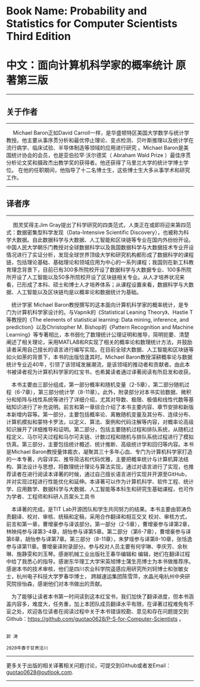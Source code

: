 # Book Name: Probability and Statistics for Computer Scientists  Third Edition
# 中文：面向计算机科学家的概率统计  原著第三版
----------------------------------------------------------

## 关于作者
----------------------------------------------------------

&emsp; Michael Baron正如David Carroll一样，是华盛顿特区美国大学数学与统计学教授。他主要从事序贯分析和最优停止理论、变点检测、贝叶斯推理以及统计学在流行病学、临床试验、半导体制造等领域的应用进行研究 。Michael Baron是美国统计协会的会员，也是亚伯拉罕·沃尔德奖（ Abraham Wald Prize ）最佳序贯分析论文奖和摄政杰出教学奖的获得者。他还获得了马里兰大学的统计学博士学位。 在他的任职期间，他指导了十二名博士生，这些博士生大多从事学术和研究工作。
 
----------------------------------------------------------
## 译者序
----------------------------------------------------------
&emsp; 图灵奖得主Jim Gray提出了科学研究的四类范式，人类正在或即将迎来第四范式：数据密集型科学发现（Data-Intensive Scientific Discovery），也被称为科学大数据。自此数据科学与大数据、人工智能和区块链等专业在国内外纷纷开设。中国人民大学朝乐门教授对全球数据科学以及我国数据科学与大数据技术专业开设情况进行了实证分析，发现全球世界顶级大学和研究机构都形成了数据科学的课程链，包括理论基础、基础理论和领域应用为中心的一系列课程；我国则在新工科教育理念背景下，目前已有300多所院校开设了数据科学与大数据专业、100多所院所开设了人工智能以及50多所院校开设了区块链相关专业。从人才培养状况来看，已形成了本科、硕士和博士人才培养体系；从课程设置来看，数据科学与大数据、人工智能以及区块链均是以概率论和数据统计为基础。 
   
&emsp;统计学家 Michael Baron教授撰写的这本面向计算机科学家的概率统计，是专门为计算机科学家设计的。与Vapnik的《Statistical Leaning Theory》、Hastie T等教授的《The elements of statistical learning: Data mining, inference, and prediction》以及Christopher M. Bishop的《Pattern Recognition and Machine Learning》等专著相比，本书弱化了数理统计公理证明和推导，简明扼要、清楚阐述了相关理论，采用MATLAB和R实现了相关的概率论和数理统计方法，并鼓励读者采用自己擅长的语言进行编写实现。在目前全球大数据、人工智能和区块链等如火如荼的背景下，本书的出版恰逢其时。Michael Baron教授深耕概率论与数据统计专业近40年，引领了该领域发展潮流，是该领域的推动者和贡献者。由此本书被译者视为计算机科学家的红宝书，也希冀读者通过译著阅读有所启发和收获。

&emsp;本书主要由三部分组成，第一部分概率和随机变量（2-5章），第二部分随机过程（6-7章），第三部分统计学（8-11章）。此外，附录部分对本书实验数据、微积分和矩阵与线性系统等进行了详细介绍，尤其对导数、极限、极值和线性代数等基础知识进行了补充说明。前言和第一章综合介绍了本书主要内容、章节安排和新版本新增内容等。第一部分，主要包括概率论、离散随机变量及其分布、连续分布、计算机模拟和蒙特卡罗法，以定义、算法、案例和代码注解等内容，对概率论高级知识展开了详细推导和证明。第二部分，包括主要随机过程和排队系统，从随机过程定义、马尔可夫过程和马尔可夫链、计数过程和随机与排队系统过程进行了模拟仿真。第三部分，主要包括统计概述、统计推断、高级统计学和回归等内容。本书是Michael Baron教授量体裁衣，凝聚其三十多年心血、专门为计算机科学家打造的一本专著，内容详实、推导简洁和代码优雅，主要把概率统计与计算机算法结构、算法设计与思想，将数理统计理论与算法实现，通过对语言进行了实现，也推荐读者在进行阅读本译著的时候，通过自己擅长语言进行实现并开源至GitHub，并对实现过程进行性能优化和延伸。本译著可以作为计算机科学、软件工程、统计学、应用数学、数据科学与大数据、人工智能等本科生和研究生基础课程，也可作为学者、工程师和科研人员案头工具书

&emsp;本译著的完成，是TIT Lab开源团队和学生共同努力的结果。本书主要由郭涛负责翻译、校对、审核、统稿和定稿，采用合作翻译和相互交叉 校对、审核方式，前言和第一章，曹增豪参与译该部分。第一部分（2-5章），曹增豪参与译第2章，林映纯参与译第3-4章，胡怡参与译第5章。第二部分（第6-7章），曹增豪参与译第6章，胡怡参与译第7章。第三部分（8-11章），朱梦瑶参与译第8-10章，张恬逸参与译第11章。曹增豪译附录部分。参与校对人员主要有何宇琳、李庆芳、余秋琳、施静雯和刘玉琴。感谢机械工业出版社王春华编辑和      编辑，她们在翻译过程中给了我悉心的指导。感谢东华理工大学宋英旭博士蒲生亮博士为本书做推荐序。感谢本书的技术审核，他们是四川农业科学院遥感应用研究所刘轲博士和张敏女士，杭州电子科技大学罗春华博士， 跨越速运集团陈雪萍，水晶光电杭州中央研究院徐怡森，感谢他们对本书做出的贡献。

&emsp;为了能够让读者本书第一时间读到这本红宝书，我们加快了翻译进度，但本书涵盖内容多，难度大，任务重，加上本团队成员翻译水平有限，在译著过程难免有不妥之处，欢迎各位读者在阅读过程中关于本书错误校勘、意见和存在问题提交到Github：https://github.com/guotao0628/P-S-for-Computer-Scientists 。

                                                                                               郭 涛
                                                                                         2020年春于甘肃泾川


-------------------------------------------------------------

更多关于出版的相关译著相关问题讨论，可提交到Github或者发Email：guotao0628@outlook.com.

------------------------------------------------------------
